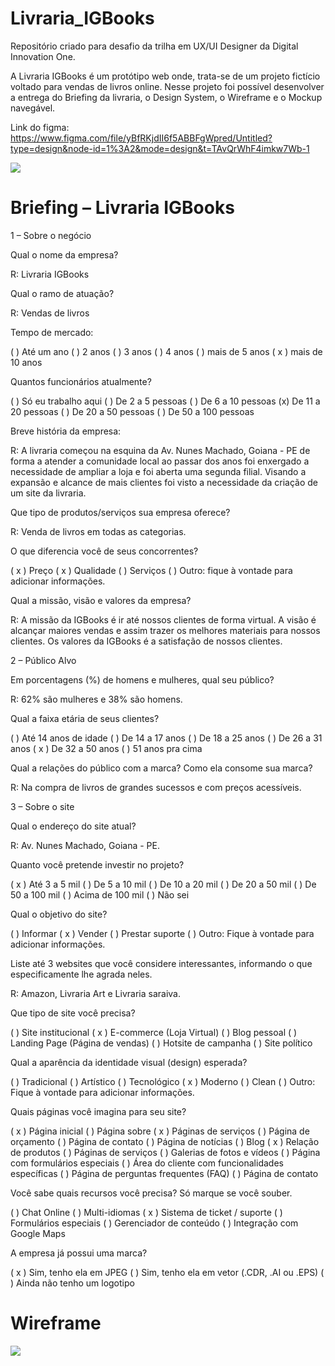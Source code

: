 # Livraria_IGBooks
Repositório criado para desafio da trilha em UX/UI Designer da Digital Innovation One.

A Livraria IGBooks é um protótipo web onde, trata-se de um projeto fictício voltado para vendas de livros online. 
Nesse projeto foi possível desenvolver a entrega do Briefing da livraria, o Design System, o Wireframe e o Mockup navegável.

Link do figma: https://www.figma.com/file/yBfRKjdII6f5ABBFgWpred/Untitled?type=design&node-id=1%3A2&mode=design&t=TAvQrWhF4imkw7Wb-1

<img src="/igbooks_protótipo.png">

# Briefing – Livraria IGBooks

1 – Sobre o negócio

Qual o nome da empresa?

 R: Livraria IGBooks
 
Qual o ramo de atuação?

 R: Vendas de livros
 
 Tempo de mercado:
 
 (  ) Até um ano
 (  ) 2 anos
 (  ) 3 anos
 (  ) 4 anos
 (  ) mais de 5 anos
 ( x ) mais de 10 anos

 Quantos funcionários atualmente?
 
 (  ) Só eu trabalho aqui
 (  ) De 2 a 5 pessoas
 (  ) De 6 a 10 pessoas
 (x) De 11 a 20 pessoas
 (  ) De 20 a 50 pessoas
 (  ) De 50 a 100 pessoas
 
Breve história da empresa:

 R: A livraria começou na esquina da Av. Nunes Machado, Goiana - PE de forma a atender a comunidade local ao passar dos anos foi enxergado a necessidade de ampliar a loja e foi aberta uma segunda filial. Visando a expansão e alcance de mais clientes foi visto a necessidade da criação de um site da livraria. 
 
Que tipo de produtos/serviços sua empresa oferece?

 R: Venda de livros em todas as categorias. 
 
O que diferencia você de seus concorrentes?

 ( x ) Preço
 ( x ) Qualidade
 (  ) Serviços
 (  ) Outro: fique à vontade para adicionar informações.


Qual a missão, visão e valores da empresa?

R: A missão da IGBooks é ir até nossos clientes de forma virtual. 
A visão é alcançar maiores vendas e assim trazer os melhores materiais para nossos clientes.
Os valores da IGBooks é a satisfação de nossos clientes.
 
2 – Público Alvo

Em porcentagens (%) de homens e mulheres, qual seu público? 

 R: 62% são mulheres e 38% são homens. 
 
Qual a faixa etária de seus clientes?

 (  ) Até 14 anos de idade
 (  ) De 14 a 17 anos
 (  ) De 18 a 25 anos
 (  ) De 26 a 31 anos
 ( x ) De 32 a 50 anos
 (  ) 51 anos pra cima
 
Qual a relações do público com a marca? Como ela consome sua marca?

 R: Na compra de livros de grandes sucessos e com preços acessíveis.
 
3 – Sobre o site

Qual o endereço do site atual?

 R: Av. Nunes Machado, Goiana - PE. 

 Quanto você pretende investir no projeto?
 
 ( x ) Até 3 a 5 mil
 (  ) De 5 a 10 mil
 (  ) De 10 a 20 mil
 (  ) De 20 a 50 mil
 (  ) De 50 a 100 mil
 (  ) Acima de 100 mil
 (  ) Não sei
 
Qual o objetivo do site?

 (  ) Informar
 ( x ) Vender
 (  ) Prestar suporte
 (  ) Outro: Fique à vontade para adicionar informações.

 Liste até 3 websites que você considere interessantes, informando o que especificamente lhe agrada neles.
 
 R: Amazon, Livraria Art e Livraria saraiva.
 
Que tipo de site você precisa?

 (  ) Site institucional
 ( x ) E-commerce (Loja Virtual)
 (  ) Blog pessoal
 (  ) Landing Page (Página de vendas)
 (  ) Hotsite de campanha
 (  ) Site político
 
Qual a aparência da identidade visual (design) esperada?

 (  ) Tradicional
 (  ) Artístico
 (  ) Tecnológico
 ( x ) Moderno
 (  ) Clean
 (  ) Outro: Fique à vontade para adicionar informações.
 
Quais páginas você imagina para seu site?

 ( x ) Página inicial
 (  ) Página sobre
 ( x ) Páginas de serviços
 (  ) Página de orçamento
 (  ) Página de contato
 (  ) Página de notícias
 (  ) Blog
 ( x ) Relação de produtos
 (  ) Páginas de serviços
 (  ) Galerias de fotos e vídeos
 (  ) Página com formulários especiais
 (  ) Área do cliente com funcionalidades específicas
 (  ) Página de perguntas frequentes (FAQ)
 (  ) Página de contato
 
Você sabe quais recursos você precisa?
 Só marque se você souber.

 (  ) Chat Online
 (  ) Multi-idiomas
 ( x ) Sistema de ticket / suporte
 (  ) Formulários especiais
 (  ) Gerenciador de conteúdo
 (  ) Integração com Google Maps

 
 
A empresa já possui uma marca?

 ( x ) Sim, tenho ela em JPEG
 (  ) Sim, tenho ela em vetor (.CDR, .AI ou .EPS)
 (  ) Ainda não tenho um logotipo

# Wireframe 

<img src="/igbooks_wireframe.png">
